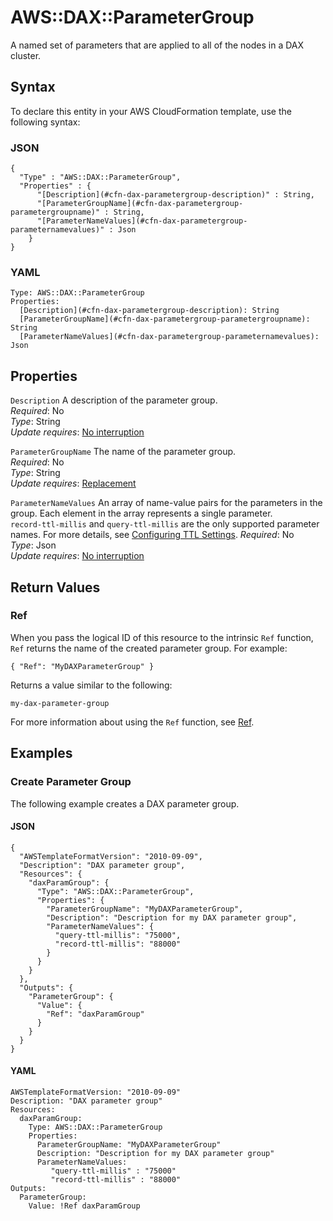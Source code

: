 # AWS::DAX::ParameterGroup<a name="aws-resource-dax-parametergroup"></a>

A named set of parameters that are applied to all of the nodes in a DAX cluster\.

## Syntax<a name="aws-resource-dax-parametergroup-syntax"></a>

To declare this entity in your AWS CloudFormation template, use the following syntax:

### JSON<a name="aws-resource-dax-parametergroup-syntax.json"></a>

```
{
  "Type" : "AWS::DAX::ParameterGroup",
  "Properties" : {
      "[Description](#cfn-dax-parametergroup-description)" : String,
      "[ParameterGroupName](#cfn-dax-parametergroup-parametergroupname)" : String,
      "[ParameterNameValues](#cfn-dax-parametergroup-parameternamevalues)" : Json
    }
}
```

### YAML<a name="aws-resource-dax-parametergroup-syntax.yaml"></a>

```
Type: AWS::DAX::ParameterGroup
Properties: 
  [Description](#cfn-dax-parametergroup-description): String
  [ParameterGroupName](#cfn-dax-parametergroup-parametergroupname): String
  [ParameterNameValues](#cfn-dax-parametergroup-parameternamevalues): Json
```

## Properties<a name="aws-resource-dax-parametergroup-properties"></a>

`Description`  <a name="cfn-dax-parametergroup-description"></a>
A description of the parameter group\.  
*Required*: No  
*Type*: String  
*Update requires*: [No interruption](https://docs.aws.amazon.com/AWSCloudFormation/latest/UserGuide/using-cfn-updating-stacks-update-behaviors.html#update-no-interrupt)

`ParameterGroupName`  <a name="cfn-dax-parametergroup-parametergroupname"></a>
The name of the parameter group\.  
*Required*: No  
*Type*: String  
*Update requires*: [Replacement](https://docs.aws.amazon.com/AWSCloudFormation/latest/UserGuide/using-cfn-updating-stacks-update-behaviors.html#update-replacement)

`ParameterNameValues`  <a name="cfn-dax-parametergroup-parameternamevalues"></a>
An array of name\-value pairs for the parameters in the group\. Each element in the array represents a single parameter\.  
 `record-ttl-millis` and `query-ttl-millis` are the only supported parameter names\. For more details, see [Configuring TTL Settings](https://docs.aws.amazon.com/amazondynamodb/latest/developerguide/DAX.cluster-management.html#DAX.cluster-management.custom-settings.ttl)\.
*Required*: No  
*Type*: Json  
*Update requires*: [No interruption](https://docs.aws.amazon.com/AWSCloudFormation/latest/UserGuide/using-cfn-updating-stacks-update-behaviors.html#update-no-interrupt)

## Return Values<a name="aws-resource-dax-parametergroup-return-values"></a>

### Ref<a name="aws-resource-dax-parametergroup-return-values-ref"></a>

 When you pass the logical ID of this resource to the intrinsic `Ref` function, `Ref` returns the name of the created parameter group\. For example: 

```
{ "Ref": "MyDAXParameterGroup" }
```

Returns a value similar to the following:

```
my-dax-parameter-group
```

For more information about using the `Ref` function, see [Ref](https://docs.aws.amazon.com/AWSCloudFormation/latest/UserGuide/intrinsic-function-reference-ref.html)\.

## Examples<a name="aws-resource-dax-parametergroup--examples"></a>

### Create Parameter Group<a name="aws-resource-dax-parametergroup--examples--Create__Parameter_Group"></a>

The following example creates a DAX parameter group\.

#### JSON<a name="aws-resource-dax-parametergroup--examples--Create__Parameter_Group--json"></a>

```
{
  "AWSTemplateFormatVersion": "2010-09-09",
  "Description": "DAX parameter group",
  "Resources": {
    "daxParamGroup": {
      "Type": "AWS::DAX::ParameterGroup",
      "Properties": {
        "ParameterGroupName": "MyDAXParameterGroup",
        "Description": "Description for my DAX parameter group",
        "ParameterNameValues": {
          "query-ttl-millis": "75000",
          "record-ttl-millis": "88000"
        }
      }
    }
  },
  "Outputs": {
    "ParameterGroup": {
      "Value": {
        "Ref": "daxParamGroup"
      }
    }
  }
}
```

#### YAML<a name="aws-resource-dax-parametergroup--examples--Create__Parameter_Group--yaml"></a>

```
AWSTemplateFormatVersion: "2010-09-09"
Description: "DAX parameter group"
Resources:
  daxParamGroup:
    Type: AWS::DAX::ParameterGroup
    Properties:
      ParameterGroupName: "MyDAXParameterGroup" 
      Description: "Description for my DAX parameter group" 
      ParameterNameValues:
         "query-ttl-millis" : "75000"
         "record-ttl-millis" : "88000"
Outputs:
  ParameterGroup:
    Value: !Ref daxParamGroup
```
